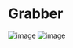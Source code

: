 # Grabber
![image](https://user-images.githubusercontent.com/40467826/51059867-cbebf780-15d4-11e9-8d69-55b7bad1dc2d.png)
![image](https://user-images.githubusercontent.com/40467826/51059924-00f84a00-15d5-11e9-9b5a-6350c387456f.png)
